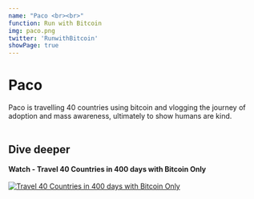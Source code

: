 ```yaml
---
name: "Paco <br><br>"
function: Run with Bitcoin
img: paco.png
twitter: 'RunwithBitcoin'
showPage: true
---
```


# Paco
 
Paco is travelling 40 countries using bitcoin and vlogging the journey of adoption and mass awareness, ultimately to show humans are kind.
<br><br>

## Dive deeper


<div class="grid grid-cols-2 gap-5">
<div class="p-3 my-2">

**Watch - Travel 40 Countries in 400 days with Bitcoin Only**  <br><br>
[![Travel 40 Countries in 400 days with Bitcoin Only](/2022/content/paco1.png)](https://www.youtube.com/watch?v=SYnUDuQAeb8/)
</div>

</div>

<br>




